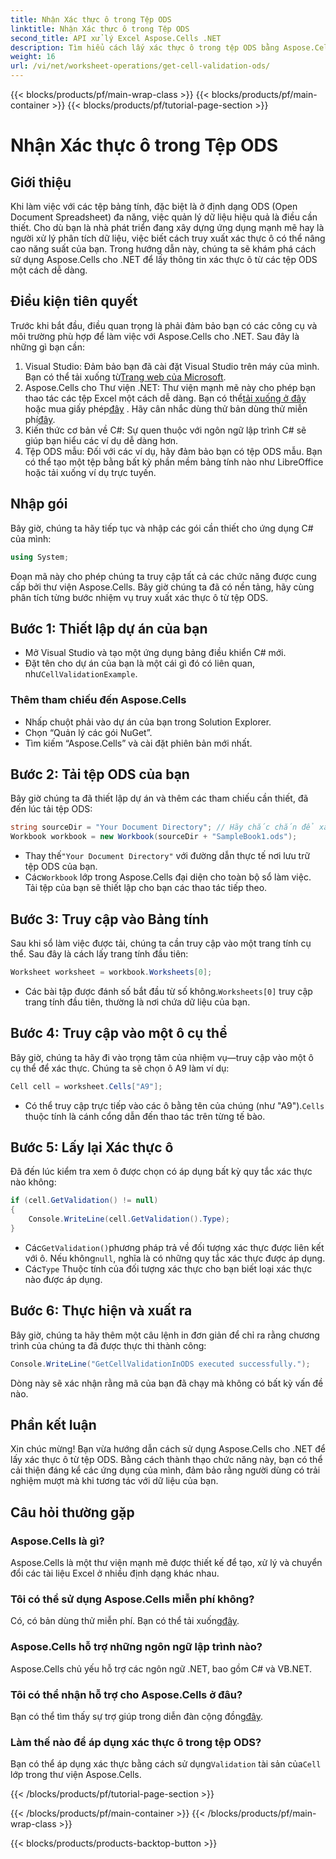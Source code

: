 ```yaml
---
title: Nhận Xác thực ô trong Tệp ODS
linktitle: Nhận Xác thực ô trong Tệp ODS
second_title: API xử lý Excel Aspose.Cells .NET
description: Tìm hiểu cách lấy xác thực ô trong tệp ODS bằng Aspose.Cells cho .NET. Hướng dẫn từng bước dành cho nhà phát triển.
weight: 16
url: /vi/net/worksheet-operations/get-cell-validation-ods/
---
```


{{< blocks/products/pf/main-wrap-class >}}
{{< blocks/products/pf/main-container >}}
{{< blocks/products/pf/tutorial-page-section >}}

# Nhận Xác thực ô trong Tệp ODS

## Giới thiệu
Khi làm việc với các tệp bảng tính, đặc biệt là ở định dạng ODS (Open Document Spreadsheet) đa năng, việc quản lý dữ liệu hiệu quả là điều cần thiết. Cho dù bạn là nhà phát triển đang xây dựng ứng dụng mạnh mẽ hay là người xử lý phân tích dữ liệu, việc biết cách truy xuất xác thực ô có thể nâng cao năng suất của bạn. Trong hướng dẫn này, chúng ta sẽ khám phá cách sử dụng Aspose.Cells cho .NET để lấy thông tin xác thực ô từ các tệp ODS một cách dễ dàng.
## Điều kiện tiên quyết
Trước khi bắt đầu, điều quan trọng là phải đảm bảo bạn có các công cụ và môi trường phù hợp để làm việc với Aspose.Cells cho .NET. Sau đây là những gì bạn cần:
1.  Visual Studio: Đảm bảo bạn đã cài đặt Visual Studio trên máy của mình. Bạn có thể tải xuống từ[Trang web của Microsoft](https://visualstudio.microsoft.com/).
2. Aspose.Cells cho Thư viện .NET: Thư viện mạnh mẽ này cho phép bạn thao tác các tệp Excel một cách dễ dàng. Bạn có thể[tải xuống ở đây](https://releases.aspose.com/cells/net/) hoặc mua giấy phép[đây](https://purchase.aspose.com/buy) . Hãy cân nhắc dùng thử bản dùng thử miễn phí[đây](https://releases.aspose.com/).
3. Kiến thức cơ bản về C#: Sự quen thuộc với ngôn ngữ lập trình C# sẽ giúp bạn hiểu các ví dụ dễ dàng hơn.
4. Tệp ODS mẫu: Đối với các ví dụ, hãy đảm bảo bạn có tệp ODS mẫu. Bạn có thể tạo một tệp bằng bất kỳ phần mềm bảng tính nào như LibreOffice hoặc tải xuống ví dụ trực tuyến.
## Nhập gói
Bây giờ, chúng ta hãy tiếp tục và nhập các gói cần thiết cho ứng dụng C# của mình:
```csharp
using System;
```
Đoạn mã này cho phép chúng ta truy cập tất cả các chức năng được cung cấp bởi thư viện Aspose.Cells. Bây giờ chúng ta đã có nền tảng, hãy cùng phân tích từng bước nhiệm vụ truy xuất xác thực ô từ tệp ODS.
## Bước 1: Thiết lập dự án của bạn
- Mở Visual Studio và tạo một ứng dụng bảng điều khiển C# mới.
-  Đặt tên cho dự án của bạn là một cái gì đó có liên quan, như`CellValidationExample`.
### Thêm tham chiếu đến Aspose.Cells
- Nhấp chuột phải vào dự án của bạn trong Solution Explorer.
- Chọn “Quản lý các gói NuGet”.
- Tìm kiếm “Aspose.Cells” và cài đặt phiên bản mới nhất.
## Bước 2: Tải tệp ODS của bạn
Bây giờ chúng ta đã thiết lập dự án và thêm các tham chiếu cần thiết, đã đến lúc tải tệp ODS:
```csharp
string sourceDir = "Your Document Directory"; // Hãy chắc chắn để xác định thư mục tài liệu của bạn
Workbook workbook = new Workbook(sourceDir + "SampleBook1.ods");
```
-  Thay thế`"Your Document Directory"` với đường dẫn thực tế nơi lưu trữ tệp ODS của bạn.
-  Các`Workbook` lớp trong Aspose.Cells đại diện cho toàn bộ sổ làm việc. Tải tệp của bạn sẽ thiết lập cho bạn các thao tác tiếp theo.
## Bước 3: Truy cập vào Bảng tính
Sau khi sổ làm việc được tải, chúng ta cần truy cập vào một trang tính cụ thể. Sau đây là cách lấy trang tính đầu tiên:
```csharp
Worksheet worksheet = workbook.Worksheets[0];
```
-  Các bài tập được đánh số bắt đầu từ số không.`Worksheets[0]` truy cập trang tính đầu tiên, thường là nơi chứa dữ liệu của bạn.
## Bước 4: Truy cập vào một ô cụ thể
Bây giờ, chúng ta hãy đi vào trọng tâm của nhiệm vụ—truy cập vào một ô cụ thể để xác thực. Chúng ta sẽ chọn ô A9 làm ví dụ:
```csharp
Cell cell = worksheet.Cells["A9"];
```
-  Có thể truy cập trực tiếp vào các ô bằng tên của chúng (như "A9").`Cells` thuộc tính là cánh cổng dẫn đến thao tác trên từng tế bào.
## Bước 5: Lấy lại Xác thực ô
Đã đến lúc kiểm tra xem ô được chọn có áp dụng bất kỳ quy tắc xác thực nào không:
```csharp
if (cell.GetValidation() != null)
{
    Console.WriteLine(cell.GetValidation().Type);
}
```
-  Các`GetValidation()`phương pháp trả về đối tượng xác thực được liên kết với ô. Nếu không`null`, nghĩa là có những quy tắc xác thực được áp dụng.
-  Các`Type` Thuộc tính của đối tượng xác thực cho bạn biết loại xác thực nào được áp dụng.
## Bước 6: Thực hiện và xuất ra
Bây giờ, chúng ta hãy thêm một câu lệnh in đơn giản để chỉ ra rằng chương trình của chúng ta đã được thực thi thành công:
```csharp
Console.WriteLine("GetCellValidationInODS executed successfully.");
```
Dòng này sẽ xác nhận rằng mã của bạn đã chạy mà không có bất kỳ vấn đề nào.
## Phần kết luận
Xin chúc mừng! Bạn vừa hướng dẫn cách sử dụng Aspose.Cells cho .NET để lấy xác thực ô từ tệp ODS. Bằng cách thành thạo chức năng này, bạn có thể cải thiện đáng kể các ứng dụng của mình, đảm bảo rằng người dùng có trải nghiệm mượt mà khi tương tác với dữ liệu của bạn.
## Câu hỏi thường gặp
### Aspose.Cells là gì?
Aspose.Cells là một thư viện mạnh mẽ được thiết kế để tạo, xử lý và chuyển đổi các tài liệu Excel ở nhiều định dạng khác nhau.
### Tôi có thể sử dụng Aspose.Cells miễn phí không?
 Có, có bản dùng thử miễn phí. Bạn có thể tải xuống[đây](https://releases.aspose.com/).
### Aspose.Cells hỗ trợ những ngôn ngữ lập trình nào?
Aspose.Cells chủ yếu hỗ trợ các ngôn ngữ .NET, bao gồm C# và VB.NET.
### Tôi có thể nhận hỗ trợ cho Aspose.Cells ở đâu?
 Bạn có thể tìm thấy sự trợ giúp trong diễn đàn cộng đồng[đây](https://forum.aspose.com/c/cells/9).
### Làm thế nào để áp dụng xác thực ô trong tệp ODS?
Bạn có thể áp dụng xác thực bằng cách sử dụng`Validation` tài sản của`Cell` lớp trong thư viện Aspose.Cells.

{{< /blocks/products/pf/tutorial-page-section >}}

{{< /blocks/products/pf/main-container >}}
{{< /blocks/products/pf/main-wrap-class >}}

{{< blocks/products/products-backtop-button >}}
